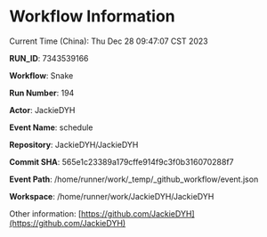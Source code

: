 # Workflow Information

Current Time (China): Thu Dec 28 09:47:07 CST 2023  

**RUN_ID**: 7343539166  

**Workflow**: Snake  

**Run Number**: 194  

**Actor**: JackieDYH  

**Event Name**: schedule  

**Repository**: JackieDYH/JackieDYH  

**Commit SHA**: 565e1c23389a179cffe914f9c3f0b316070288f7  

**Event Path**: /home/runner/work/_temp/_github_workflow/event.json  

**Workspace**: /home/runner/work/JackieDYH/JackieDYH  

Other information: [https://github.com/JackieDYH](https://github.com/JackieDYH)
